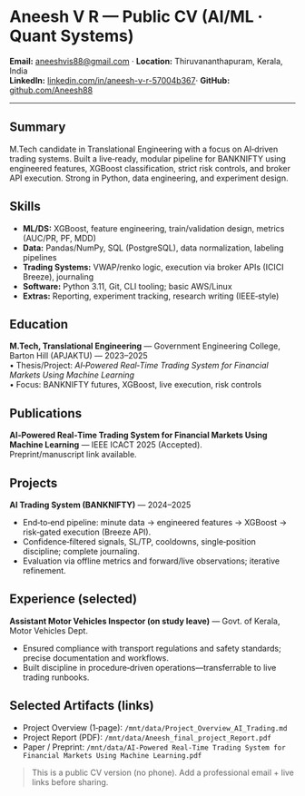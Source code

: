 # Aneesh V R — Public CV (AI/ML · Quant Systems)

**Email:** aneeshvis88@gmail.com  ·  **Location:** Thiruvananthapuram, Kerala, India  
**LinkedIn:**  [linkedin.com/in/aneesh-v-r-57004b367](https://linkedin.com/in/aneesh-v-r-57004b367)·  **GitHub:** [github.com/Aneesh88](https://github.com/Aneesh88)

---

## Summary
M.Tech candidate in Translational Engineering with a focus on AI‑driven trading systems. Built a live‑ready, modular pipeline for BANKNIFTY using engineered features, XGBoost classification, strict risk controls, and broker API execution. Strong in Python, data engineering, and experiment design.

## Skills
- **ML/DS:** XGBoost, feature engineering, train/validation design, metrics (AUC/PR, PF, MDD)
- **Data:** Pandas/NumPy, SQL (PostgreSQL), data normalization, labeling pipelines
- **Trading Systems:** VWAP/renko logic, execution via broker APIs (ICICI Breeze), journaling
- **Software:** Python 3.11, Git, CLI tooling; basic AWS/Linux
- **Extras:** Reporting, experiment tracking, research writing (IEEE‑style)

## Education
**M.Tech, Translational Engineering** — Government Engineering College, Barton Hill (APJAKTU) — 2023–2025  
• Thesis/Project: *AI‑Powered Real‑Time Trading System for Financial Markets Using Machine Learning*  
• Focus: BANKNIFTY futures, XGBoost, live execution, risk controls

## Publications
**AI‑Powered Real‑Time Trading System for Financial Markets Using Machine Learning** — IEEE ICACT 2025 (Accepted).  
Preprint/manuscript link available.

## Projects
**AI Trading System (BANKNIFTY)** — 2024–2025  
- End‑to‑end pipeline: minute data → engineered features → XGBoost → risk‑gated execution (Breeze API).  
- Confidence‑filtered signals, SL/TP, cooldowns, single‑position discipline; complete journaling.  
- Evaluation via offline metrics and forward/live observations; iterative refinement.

## Experience (selected)
**Assistant Motor Vehicles Inspector (on study leave)** — Govt. of Kerala, Motor Vehicles Dept.  
- Ensured compliance with transport regulations and safety standards; precise documentation and workflows.  
- Built discipline in procedure‑driven operations—transferrable to live trading runbooks.

## Selected Artifacts (links)
- Project Overview (1‑page): `/mnt/data/Project_Overview_AI_Trading.md`  
- Project Report (PDF): `/mnt/data/Aneesh_final_project_Report.pdf`  
- Paper / Preprint: `/mnt/data/AI-Powered Real-Time Trading System for Financial Markets Using Machine Learning.pdf`

> This is a public CV version (no phone). Add a professional email + live links before sharing.
